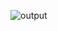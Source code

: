 


![output](https://user-images.githubusercontent.com/98936958/157893383-5d8e3e0c-cb2e-49d1-85fa-5a84dc095693.PNG)


